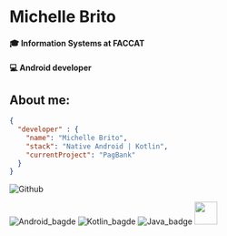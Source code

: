 # Michelle Brito

#### 🎓 Information Systems at FACCAT
#### 💻 Android developer

## About me:
``` JSON
{
  "developer" : {
    "name": "Michelle Brito",
    "stack": "Native Android | Kotlin",
    "currentProject": "PagBank"
  }
}
```

![Github](https://github-readme-stats-eight-theta.vercel.app/api?username=michellebritoo&show_icons=true&theme=algolia&include_all_commits=true&count_private=true&hide=issues)

![Android_bagde](https://img.shields.io/badge/Android-3DDC84?style=for-the-badge&logo=android&logoColor=white)
![Kotlin_bagde](https://img.shields.io/badge/Kotlin-0095D5?&style=for-the-badge&logo=kotlin&logoColor=white)
![Java_badge](https://img.shields.io/badge/Java-ED8B00?style=for-the-badge&logo=java&logoColor=white)
<img src="https://cdn.jsdelivr.net/gh/devicons/devicon/icons/firebase/firebase-plain-wordmark.svg" height=40px />
